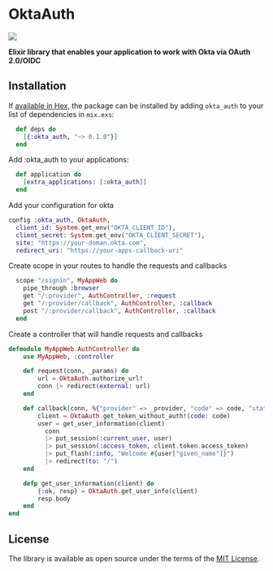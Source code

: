 # OktaAuth

[![](https://img.shields.io/badge/nextbss-opensource-blue.svg)](https://www.nextbss.co.ao)

**Elixir library that enables your application to work with Okta via OAuth 2.0/OIDC**

## Installation

If [available in Hex](https://hex.pm/docs/publish), the package can be installed
by adding `okta_auth` to your list of dependencies in `mix.exs`:

```elixir
  def deps do
    [{:okta_auth, "~> 0.1.0"}]
  end
```

Add :okta_auth to your applications:

```elixir
  def application do
    [extra_applications: [:okta_auth]]
  end
```

Add your configuration for okta

```elixir
config :okta_auth, OktaAuth,
  client_id: System.get_env("OKTA_CLIENT_ID"),
  client_secret: System.get_env("OKTA_CLIENT_SECRET"),
  site: "https://your-doman.okta.com",
  redirect_uri: "https://your-apps-callback-uri"
```

Create scope in your routes to handle the requests and callbacks

```elixir
  scope "/signin", MyAppWeb do
    pipe_through :browser
    get "/:provider", AuthController, :request
    get "/:provider/callback", AuthController, :callback
    post "/:provider/callback", AuthController, :callback
  end
```

Create a controller that will handle requests and callbacks

```elixir
defmodule MyAppWeb.AuthController do
    use MyAppWeb, :controller

    def request(conn, _params) do
        url = OktaAuth.authorize_url!
        conn |> redirect(external: url)
    end

    def callback(conn, %{"provider" => _provider, "code" => code, "state" => _state}) do
        client = OktaAuth.get_token_without_auth!(code: code)
        user = get_user_information(client)
          conn
          |> put_session(:current_user, user)
          |> put_session(:access_token, client.token.access_token)
          |> put_flash(:info, "Welcome #{user["given_name"]}")
          |> redirect(to: "/")
    end

    defp get_user_information(client) do
        {:ok, resp} = OktaAuth.get_user_info(client)
        resp.body
    end
end
```

License
----------------
The library is available as open source under the terms of the [MIT License](http://opensource.org/licenses/MIT).
